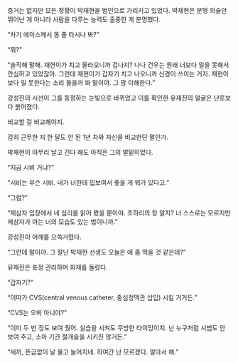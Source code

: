 증거는 없지만 모든 정황이 박재현을 범인으로 가리키고 있었다. 박재현은 분명 의술만 뛰어난 게 아니라 사람을 다루는 능력도 출중한 게 분명했다.

“차기 에이스께서 똥 줄 타시나 봐?”

“뭐?”

“솔직해 말해. 재현이가 치고 올라오니까 겁나지? 나나 건우는 원래 너보다 일을 못해서 안심하고 있었잖아. 그런데 재현이가 갑자기 치고 나오니까 신경이 쓰이는 거지. 재현이보다 일 못한다는 소리 들을까 봐 말이야. 그 맘 이해한다.”

강성진의 시선이 그를 동정하는 눈빛으로 바뀌었고 이를 확인한 유재진의 얼굴은 난로보다 붉어졌다.

비교할 걸 비교해야지.

감히 근무한 지 한 달도 안 된 1년 차와 자신을 비교한단 말인가.

박재현이 아무리 날고 긴다 해도 아직은 그의 발밑이었다.

“지금 시비 거냐?”

“시비는 무슨 시비. 내가 너한테 밉보여서 좋을 게 뭐가 있다고.”

“그럼?”

“제삼자 입장에서 네 심리를 읽어 봤을 뿐이야. 조하리의 창 알지? 너 스스로는 모르지만 제삼자가 아는 너의 모습도 있는 법이니까.”

강성진이 어깨를 으쓱거렸다.

“그런데 말이야. 그 잘난 박재현 선생도 오늘은 애 좀 먹을 것 같은데?”

유재진은 표정 관리하며 화제를 돌렸다.

“갑자기?”

“이따가 CVS(central venous catheter, 중심정맥관 삽입) 시킬 거거든.”

“CVS는 오버 아니야?”

“이미 두 번 정도 보여 줬어. 실습을 시켜도 무방한 타이밍이지. 난 누구처럼 시범도 안 보여 주고, 소아 기관 절개술을 시키진 않거든.”

“새끼, 뜬금없이 날 물고 늘어지네. 하여간 난 모르겠다. 알아서 해.”